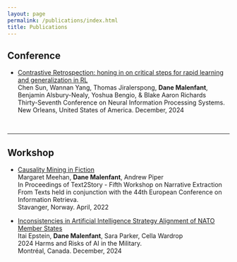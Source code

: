 ```yaml
---
layout: page
permalink: /publications/index.html
title: Publications
---
```


## Conference

- [Contrastive Retrospection: honing in on critical steps for rapid learning and generalization in RL](https://proceedings.neurips.cc/paper_files/paper/2023/file/6357d6d068622c962391081d296bed69-Paper-Conference.pdf) <br>Chen Sun, Wannan Yang, Thomas Jiralerspong, **Dane Malenfant**, Benjamin Alsbury-Nealy, Yoshua Bengio, & Blake Aaron Richards<br>Thirty-Seventh Conference on Neural Information Processing Systems.<br> New Orleans, United States of America. December, 2024<br>

  <br>

---

## Workshop
- [Causality Mining in Fiction](https://ceur-ws.org/Vol-3117/paper3.pdf) <br>Margaret Meehan, **Dane Malenfant**, Andrew Piper<br> In Proceedings of Text2Story - Fifth Workshop on Narrative Extraction From Texts held in conjunction with the 44th European Conference on Information Retrieva. <br>Stavanger, Norway. April, 2022<br>

- [Inconsistencies in Artificial Intelligence Strategy Alignment of NATO Member States](https://openreview.net/pdf?id=apB72N0nxF) <br>Itai Epstein, **Dane Malenfant**, Sara Parker, Cella Wardrop<br> 2024 Harms and Risks of AI in the Military. <br> Montréal, Canada. December, 2024

<br>
